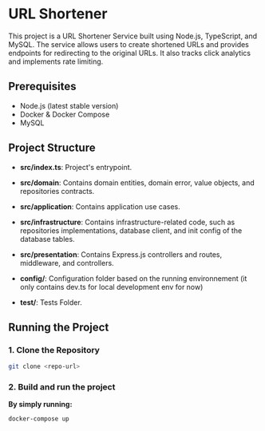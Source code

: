 # URL Shortener

This project is a URL Shortener Service built using Node.js, TypeScript, and MySQL. The service allows users to create shortened URLs and provides endpoints for redirecting to the original URLs. It also tracks click analytics and implements rate limiting.

## Prerequisites

- Node.js (latest stable version)
- Docker & Docker Compose
- MySQL

## Project Structure

- **src/index.ts**: Project's entrypoint.
- **src/domain**: Contains domain entities, domain error, value objects, and repositories contracts.
- **src/application**: Contains application use cases.
- **src/infrastructure**: Contains infrastructure-related code, such as repositories implementations, database client, and init config of the database tables.
- **src/presentation**: Contains Express.js controllers and routes, middleware, and controllers.

- **config/**: Configuration folder based on the running environnement (it only contains dev.ts for local development env for now)
- **test/**: Tests Folder.

## Running the Project

### 1. Clone the Repository

```bash
git clone <repo-url>
```

### 2. Build and run the project

**By simply running:**

```bash
docker-compose up
```
